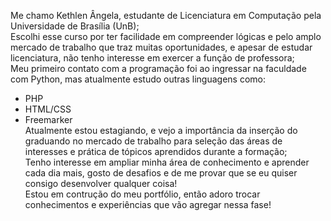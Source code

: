 Me chamo Kethlen Ângela, estudante de Licenciatura em Computação pela Universidade de Brasília (UnB);<br>
Escolhi esse curso por ter facilidade em compreender lógicas e pelo amplo mercado de trabalho que traz muitas oportunidades, e apesar de estudar licenciatura, não tenho interesse em exercer a função de professora;<br>
Meu primeiro contato com a programação foi ao ingressar na faculdade com Python, mas atualmente estudo outras linguagens como: 
- PHP
- HTML/CSS
- Freemarker <br>
Atualmente estou estagiando, e vejo a importância da inserção do graduando no mercado de trabalho para seleção das áreas de interesses e prática de tópicos aprendidos durante a formação;<br>
Tenho interesse em ampliar minha área de conhecimento e aprender cada dia mais, gosto de desafios e de me provar que se eu quiser consigo desenvolver qualquer coisa!<br>
Estou em contrução do meu portfólio, então adoro trocar conhecimentos e experiências que vão agregar nessa fase!
